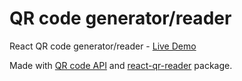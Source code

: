 # QR code generator/reader
React QR code generator/reader - [Live Demo](https://www.filiq.net/projects/qr-code/)

Made with [QR code API](http://goqr.me/api/) and [react-qr-reader](https://www.npmjs.com/package/react-qr-reader) package.


